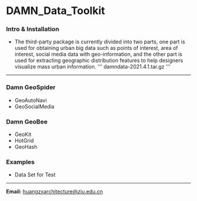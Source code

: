 # DAMN_Data_Toolkit
### Intro & Installation
* The third-party package is currently divided into two parts, one part is used for obtaining urban big data such as points of interest, area of interest, social media data with geo-information, and the other part is used for extracting geographic distribution features to help designers visualize mass urban information.
'''
damndata-2021.4.1.tar.gz
'''
---
### Damn GeoSpider
* GeoAutoNavi
* GeoSocialMedia
### Damn GeoBee
* GeoKit
* HotGrid
* GeoHash
### Examples
* Data Set for Test
---
**Email:** huangzxarchitecture@zju.edu.cn

